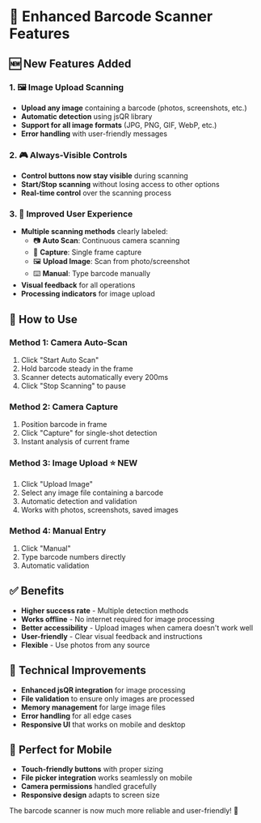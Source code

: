 # 📱 Enhanced Barcode Scanner Features

## 🆕 New Features Added

### 1. **🖼️ Image Upload Scanning**
- **Upload any image** containing a barcode (photos, screenshots, etc.)
- **Automatic detection** using jsQR library
- **Support for all image formats** (JPG, PNG, GIF, WebP, etc.)
- **Error handling** with user-friendly messages

### 2. **🎮 Always-Visible Controls**
- **Control buttons now stay visible** during scanning
- **Start/Stop scanning** without losing access to other options
- **Real-time control** over the scanning process

### 3. **🔄 Improved User Experience**
- **Multiple scanning methods** clearly labeled:
  - 📷 **Auto Scan**: Continuous camera scanning
  - 📸 **Capture**: Single frame capture  
  - 🖼️ **Upload Image**: Scan from photo/screenshot
  - ⌨️ **Manual**: Type barcode manually
- **Visual feedback** for all operations
- **Processing indicators** for image upload

## 🎯 How to Use

### **Method 1: Camera Auto-Scan**
1. Click "Start Auto Scan" 
2. Hold barcode steady in the frame
3. Scanner detects automatically every 200ms
4. Click "Stop Scanning" to pause

### **Method 2: Camera Capture**
1. Position barcode in frame
2. Click "Capture" for single-shot detection
3. Instant analysis of current frame

### **Method 3: Image Upload** ⭐ NEW
1. Click "Upload Image" 
2. Select any image file containing a barcode
3. Automatic detection and validation
4. Works with photos, screenshots, saved images

### **Method 4: Manual Entry**
1. Click "Manual"
2. Type barcode numbers directly
3. Automatic validation

## ✅ Benefits

- **Higher success rate** - Multiple detection methods
- **Works offline** - No internet required for image processing
- **Better accessibility** - Upload images when camera doesn't work well
- **User-friendly** - Clear visual feedback and instructions
- **Flexible** - Use photos from any source

## 🔧 Technical Improvements

- **Enhanced jsQR integration** for image processing
- **File validation** to ensure only images are processed
- **Memory management** for large image files
- **Error handling** for all edge cases
- **Responsive UI** that works on mobile and desktop

## 📱 Perfect for Mobile

- **Touch-friendly buttons** with proper sizing
- **File picker integration** works seamlessly on mobile
- **Camera permissions** handled gracefully
- **Responsive design** adapts to screen size

The barcode scanner is now much more reliable and user-friendly! 🎉